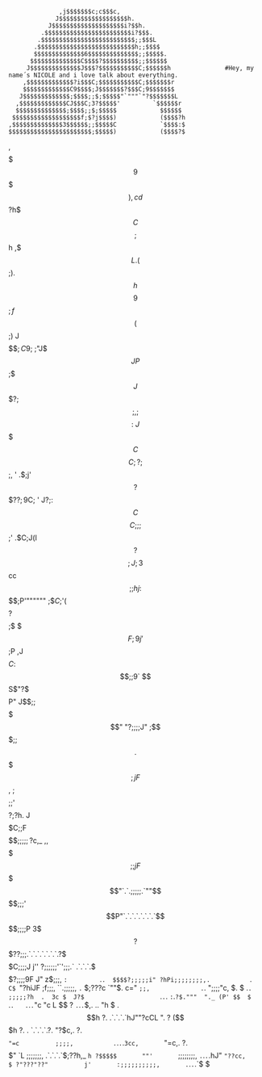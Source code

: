                   ,j$$$$$$$c;c$$$c,
                 J$$$$$$$$$$$$$$$$$$$h.
               J$$$$$$$$$$$$$$$$$$$$i?$$h.
             .$$$$$$$$$$$$$$$$$$$$$$$$i?$$$.
            .$$$$$$$$$$$$$$$$$$$$$$$$$$;;$$$L
           .$$$$$$$$$$$$$$$$$$$$$$$$$$$h;;$$$$
           $$$$$$$$$$$$$$6$$$$$$$$$$$$$$;;$$$$$.
          $$$$$$$$$$$$$$C$$$$?$$$$$$$$$$;;$$$$$$
         J$$$$$$$$$$$$$$J$$$?$$$$$$$$$$$C;$$$$$$h               #Hey, my name´s NICOLE and i love talk about everything.
        ,$$$$$$$$$$$$$?i$$$C;$$$$$$$$$$$C;$$$$$$$r
        $$$$$$$$$$$$$C9$$$$;J$$$$$$$?$$$C;9$$$$$$$
       J$$$$$$$$$$$$$;$$$$;;$;$$$$$"`"""`"?$$$$$$$L
      ,$$$$$$$$$$$$$CJ$$$C;3?$$$$$'         `$$$$$$r
      $$$$$$$$$$$$$$;$$$$;;$;$$$$$            $$$$$$
     $$$$$$$$$$$$$$$$$$$f;$?j$$$$)            ($$$$?h
    ,$$$$$$$$$$$$$$3$$$$$$;;$$$$$C            `$$$$:$
    $$$$$$$$$$$$$$$$$$$$$$$;$$$$$)            ($$$$?$
   ,$$$$$$$$$$$$$$$$$$$$$$$9$$$$$)       ,cd$$$$$$?h$
   $$$$$$$$$$$$$$C$$$$$$$$;$$$$$$h     ,$$$L. ($$$;$).
   $$$$$$$$$$$$$$h$$$$$$$$9$$$$$$$;   f$$$$$$$($$$;$)
  J$$$$$$$$$$$$$$$$$$$$$$$$$$$;C9$;  ;"J$$$JP  $$$;$$
  $$$$$$$$$$$$$$J$$$$$$$$$$$$?$;$$;, ;         $$$$:\
 J$$$$$$$$$$$$$C$$$$$$$$$$$$C;?;$$;, '        .$$;$j'
 $$$$$$$$$$$$$$?$$$$$$$$$$$$??;9$C;  '        J$?;$:
$$$$$$$$$$$$$$C$$$$$$$$$$$$C;;;$$;'          .$C;J(l
$$$$$$$$$$$$$$?$$$$$$$$$$$$;J;3$$ cc         $$;;hj:
$$$$$$$$$$$$$$$$$$$$$$$$$$$$$;$P'""""""     ;$$C;$'(
$$$$$$$$$$$$$?$$$$$$$$$$$$$$;$$             $$$F;9j'
$$$$$$$$$$$$$$$$$$$$$$$$$$$;$P  ,J$$$$$C   :$$$;;9`
$$$$$$$$$$$$$$$$$$$$$$$$$$S$"?$$$$$$$$$P"  J$$$;;$
$$$$$$$$$$$$$$$$$$$$$$$$$$$"   "?;;;;J"   ;$$$$;;$
$$$$$$$$$$$$$$$$$$$$$$$$$$               .$$$$$;jF
$$$$$$$$$$$$$$$$$$$$$$$$$$,             ;$$$$$;;$'
$$$$$$$$$$$$$$$$$$$$$$$$?;?h.          J$$$$$C;;F
$$$$$$$$$$$$$$$$$$$$$$$;;;;;?$c,_   ,,$$$$$$$;;jF
$$$$$$$$$$$$$$$$$$$$$"`.`.;;;;;.`""$$$$$$$$$;;;$'
$$$$$$$$$$$$$$$$$$P"`.`.`.`.`.`.`.`$$$$$$$$;;;;P
$3$$$$?$$$$$$$??;;;.`.`.`.`.`.`.`.?$$$$$$C;;;;J
 j''  ?;;;;;;'`';;;.`      .`.`.`.$$$$$$?;;;;9F
J"  z$;;;,       `:         `.`.  $$$$?;;;;;i"
   ?hPi;;;;;;;;,.           `.`   C$  `"?hiJF
      ;f;;;,  ``.;;;;;,     `.`   $;???c   `""$.
    c="    `;;,              .`.   ";;;;"c,    $.
   $                         .`.`   `;;;;;?h  .  3c
   $  J?$                     `.`.`.  `:`.`?$."""  "._
 (P' $$  $                      `.`.   .`.`.`"c       "c
  L  $$   ?                             `.`.`.`$,.  ..  "h
  $ .$$h   ?.                            .`.`.`.`hJ""?cCL ".
  ? ($$$h   ?.              .             `.`.`.`.?.     "?$c,.
  ?. $$$$    `"=c          ;;;;,           .`.`.`.`3cc,       `"=c,.
   ?.$$$$$"     `L         ;;;;;;;,          .`.`.`.`$;??h,_        `h
    ?$$$$$       ""'       `;;;;;;;;,         `.`.`.`.hJ"  `"??cc,    $
?"???"??"          j'       :;;;;;;;;;;,       .`.`.`.`$               $
